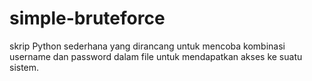 # simple-bruteforce
 skrip Python sederhana yang dirancang untuk mencoba kombinasi username dan password dalam file untuk mendapatkan akses ke suatu sistem.
